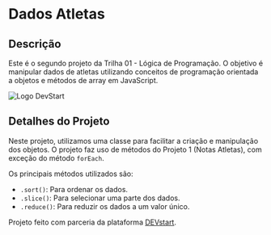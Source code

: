 # Dados Atletas

## Descrição

Este é o segundo projeto da Trilha 01 - Lógica de Programação. O objetivo é manipular dados de atletas utilizando conceitos de programação orientada a objetos e métodos de array em JavaScript.

![Logo DevStart](https://mlv3klhjzd93.i.optimole.com/dFnT9DI-VVs3T0NU/w:auto/h:auto/q:90/https://devstart.tech/wp-content/uploads/sites/4/2023/02/logo.png)

## Detalhes do Projeto

Neste projeto, utilizamos uma classe para facilitar a criação e manipulação dos objetos. O projeto faz uso de métodos do Projeto 1 (Notas Atletas), com exceção do método `forEach`.

Os principais métodos utilizados são:
- `.sort()`: Para ordenar os dados.
- `.slice()`: Para selecionar uma parte dos dados.
- `.reduce()`: Para reduzir os dados a um valor único.


Projeto feito com parceria da plataforma [DEVstart](https://app.devstart.tech/learn/).
